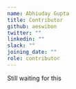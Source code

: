 ```yaml
---
name: Abhiuday Gupta
title: Contributor
github: aeswibon
twitter: ""
linkedin: ""
slack: ""
joining_date: ""
role: contributor
---
```


Still waiting for this
